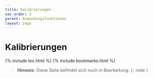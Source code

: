 ```yaml
---
title: Kalibrierungen
nav_order: 3
parent: Anwendungsfunktionen
layout: page
---
```


# Kalibrierungen
{% include toc.html %}
{% include bookmarks.html %}

> **Hinweis:** Diese Seite befindet sich noch in Bearbeitung.
{: .note }
